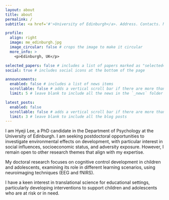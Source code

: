 ```yaml
---
layout: about
title: about
permalink: /
subtitle: <a href='#'>University of Edinburgh</a>. Address. Contacts. Motto. Etc.

profile:
  align: right
  image: me_edinburgh.jpg
  image_circular: false # crops the image to make it circular
  more_info: >
    <p>Edinburgh, UK</p>

selected_papers: false # includes a list of papers marked as "selected={true}"
social: true # includes social icons at the bottom of the page

announcements:
  enabled: false # includes a list of news items
  scrollable: false # adds a vertical scroll bar if there are more than 3 news items
  limit: 5 # leave blank to include all the news in the `_news` folder

latest_posts:
  enabled: false
  scrollable: false # adds a vertical scroll bar if there are more than 3 new posts items
  limit: 3 # leave blank to include all the blog posts
---
```


I am Hyeji Lee, a PhD candidate in the Department of Psychology at the University of Edinburgh.
I am seeking postdoctoral opportunities to investigate environmental effects on development, with particular interest in social influences, socioeconomic status, and adversity exposure. However, I remain open to other research themes that align with my expertise.

My doctoral research focuses on cognitive control development in children and adolescents, examining its role in different learning scenarios, using neuroimaging techniques (EEG and fNIRS). 

I have a keen interest in translational science for educational settings, particularly developing interventions to support children and adolescents who are at risk or in need.


